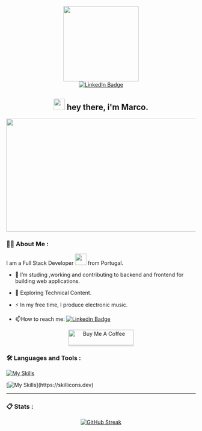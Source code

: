 
<div id="header" align="center">
<!--<img src="https://media.giphy.com/media/gjrYDwbjnK8x36xZIO/giphy.gif" width="200"/>-->
 <img src="https://media.giphy.com/media/qgQUggAC3Pfv687qPC/giphy.gif" width="200"/> 
</div>

<div id="badges" align="center">
  <a href="https://www.linkedin.com/in/marco-dv-domingues/">
   <img src="https://img.shields.io/badge/LinkedIn-blue?style=for-the-badge&logo=linkedin&logoColor=white" alt="LinkedIn Badge"/>
  </a>
  
</div>

<div id="badges" align="center">
  <img src="https://komarev.com/ghpvc/?username=your-github-MarcoDomingues&style=flat-square&color=blue" alt=""/>
  <h2>
  <img src="https://media.giphy.com/media/hvRJCLFzcasrR4ia7z/giphy.gif" width="30px"/>
    hey there, i'm Marco.
</h2>
</div>

<div id="banner" align="center">
  <img src="https://prg.is.titech.ac.jp/wp-content/uploads/2013/09/prg-banner-201309.jpg" width="959" height="300"/>
</div>

### 👨‍💻 About Me :

I am a Full Stack Developer <img src="https://media.giphy.com/media/WUlplcMpOCEmTGBtBW/giphy.gif" width="30"> from Portugal.

- :telescope: I’m studing ,working and contributing to backend and frontend for building web applications.

- :seedling: Exploring Technical Content.

- :zap: In my free time, I produce electronic music.

- :mailbox:How to reach me: [![Linkedin Badge](https://img.shields.io/badge/-marco-blue?style=flat&logo=Linkedin&logoColor=white)](https://www.linkedin.com/in/marco-dv-domingues/)

<div id="buy" align="center">
<a href="https://www.buymeacoffee.com/marcodomingues" target="_blank"><img src="https://www.buymeacoffee.com/assets/img/custom_images/orange_img.png" alt="Buy Me A Coffee" style="height: 41px !important;width: 174px !important;box-shadow: 0px 3px 2px 0px rgba(190, 190, 190, 0.5) !important;-webkit-box-shadow: 0px 3px 2px 0px rgba(190, 190, 190, 0.5) !important;" ></a>
 </div>
 
### :hammer_and_wrench: Languages and Tools :

[![My Skills](https://skillicons.dev/icons?i=java,js,html,css,spring,hibernate,heroku,jquery,mysql,nodejs,aws,mongodb,maven,postgres,git,bootstrap)](https://skillicons.dev)

[![My Skills](https://skillicons.dev/icons?i=idea,androidstudio,visualstudio,vim,ableton,ae,ps,pr,autocad,)](https://skillicons.dev)

----- 

### 📋 Stats :

<div id="stats" align="center">
  <!-- [![willianrod's wakatime stats](https://github-readme-stats.vercel.app/api/wakatime?username=MarkADom)](https://github.com/anuraghazra/github-readme-stats)-->
  <!-- <img src="https://github-readme-stats-git-masterrstaa-rickstaa.vercel.app/api?username=MarkADom&count_private=true&show_icons=true&hide_border=true&theme=merko" width="54.25%">-->
  
[![GitHub Streak](https://github-readme-streak-stats.herokuapp.com?user=MarkADom&theme=github-dark&hide_border=true)](https://git.io/streak-stats)
</div>


